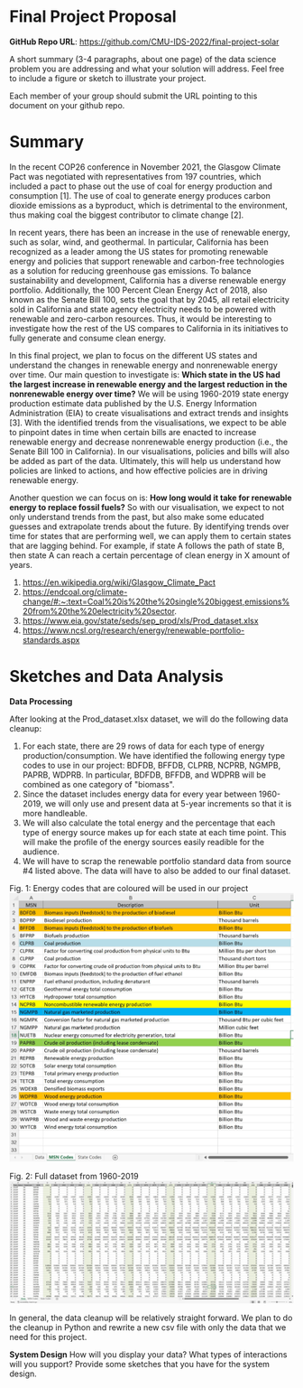 # Final Project Proposal

**GitHub Repo URL**: https://github.com/CMU-IDS-2022/final-project-solar

A short summary (3-4 paragraphs, about one page) of the data science problem you are addressing and what your solution will address. Feel free to include a figure or sketch to illustrate your project.

Each member of your group should submit the URL pointing to this document on your github repo.


# Summary
In the recent COP26 conference in November 2021, the Glasgow Climate Pact was negotiated with representatives from 197 countries, which included a pact to phase out the use of coal for energy production and consumption [1]. The use of coal to generate energy produces carbon dioxide emissions as a byproduct, which is detrimental to the environment, thus making coal the biggest contributor to climate change [2]. 

In recent years, there has been an increase in the use of renewable energy, such as solar, wind, and geothermal. In particular, California has been recognized as a leader among the US states for promoting renewable energy and policies that support renewable and carbon-free technologies as a solution for reducing greenhouse gas emissions. To balance sustainability and development, California has a diverse renewable energy portfolio. Additionally, the 100 Percent Clean Energy Act of 2018, also known as the Senate Bill 100, sets the goal that by 2045, all retail electricity sold in California and state agency electricity needs to be powered with renewable and zero-carbon resources. Thus, it would be interesting to investigate how the rest of the US compares to California in its initiatives to fully generate and consume clean energy. 

In this final project, we plan to focus on the different US states and understand the changes in renewable energy and nonrenewable energy over time. Our main question to investigate is: **Which state in the US had the largest increase in renewable energy and the largest reduction in the nonrenewable energy over time?** We will be using 1960-2019 state energy production estimate data published by the U.S. Energy Information Administration (EIA) to create visualisations and extract trends and insights [3]. With the identified trends from the visualisations, we expect to be able to pinpoint dates in time when certain bills are enacted to increase renewable energy and decrease nonrenewable energy production (i.e., the Senate Bill 100 in California). In our visualisations, policies and bills will also be added as part of the data. Ultimately, this will help us understand how policies are linked to actions, and how effective policies are in driving renewable energy.

Another question we can focus on is: **How long would it take for renewable energy to replace fossil fuels?** So with our visualisation, we expect to not only understand trends from the past, but also make some educated guesses and extrapolate trends about the future. By identifying trends over time for states that are performing well, we can apply them to certain states that are lagging behind. For example, if state A follows the path of state B, then state A can reach a certain percentage of clean energy in X amount of years.

1. https://en.wikipedia.org/wiki/Glasgow_Climate_Pact
2. https://endcoal.org/climate-change/#:~:text=Coal%20is%20the%20single%20biggest,emissions%20from%20the%20electricity%20sector.
3. https://www.eia.gov/state/seds/sep_prod/xls/Prod_dataset.xlsx
4. https://www.ncsl.org/research/energy/renewable-portfolio-standards.aspx


# Sketches and Data Analysis
**Data Processing** 

After looking at the Prod_dataset.xlsx dataset, we will do the following data cleanup:
1. For each state, there are 29 rows of data for each type of energy production/consumption. We have identified the following energy type codes to use in our project: BDFDB, BFFDB, CLPRB, NCPRB, NGMPB, PAPRB, WDPRB. In particular, BDFDB, BFFDB, and WDPRB will be combined as one category of "biomass".
2. Since the dataset includes energy data for every year between 1960-2019, we will only use and present data at 5-year increments so that it is more handleable. 
3. We will also calculate the total energy and the percentage that each type of energy source makes up for each state at each time point. This will make the profile of the energy sources easily readible for the audience.
4. We will have to scrap the renewable portfolio standard data from source #4 listed above. The data will have to also be added to our final dataset.

Fig. 1: Energy codes that are coloured will be used in our project
![alt text](https://raw.githubusercontent.com/CMU-IDS-2022/final-project-solar/89197a87b412b94a71c46446393e54df2c421731/Dataset%20-%20Energy%20groupings.jpg)

Fig. 2: Full dataset from 1960-2019
![alt text](https://raw.githubusercontent.com/CMU-IDS-2022/final-project-solar/main/Dataset%20-%201960%20to%202019.jpg)

In general, the data cleanup will be relatively straight forward. We plan to do the cleanup in Python and rewrite a new csv file with only the data that we need for this project.



**System Design**
How will you display your data? What types of interactions will you support? Provide some sketches that you have for the system design.
